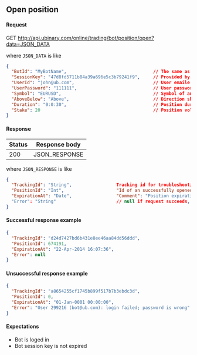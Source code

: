 ﻿## Open position

#### Request

GET http://api.ubinary.com/online/trading/bot/position/open?data=JSON_DATA

where `JSON_DATA` is like

```json
{
  "BotId": "MyBotName",                                 // The same as in Login
  "SessionKey": "47d8fd5711b84a39a696e5c3b79241f9",     // Provided by successful login 
  "UserId": "john@ub.com",                              // User emaile or user id
  "UserPassword": "111111",                             // User password
  "Symbol": "EURUSD",                                   // Symbol of an asset to open position on
  "AboveBelow": "Above",                                // Direction should be 'Above' or 'Below'
  "Duration": "0:0:30",                                 // Position duration
  "Stake": 20                                           // Position volume USD
}
```

#### Response

Status | Response body
-------|--------------
200    | JSON_RESPONSE

where `JSON_RESPONSE` is like

```json
{
  "TrackingId": "String",                 Tracking id for troubleshooting
  "PositionId": "Int",                    "Id of an successfully opened position",
  "ExpirationAt": "Date",                 "Comment": "Position expiration point"
  "Error": "String"                       // null if request succeeds, error description if request fails
}
```


#### Successful response example

```json
{
  "TrackingId": "d24d7427bd6b431e8ee46aa84dd56ddd",
  "PositionId": 674191,
  "ExpirationAt": "22-Apr-2014 16:07:36",
  "Error": null
}
```


#### Unsuccessful response example

```json
{
  "TrackingId": "a8654255cf1745b899f517b7b3ebdc3d",
  "PositionId": 0,
  "ExpirationAt": "01-Jan-0001 00:00:00",
  "Error": "User 299216 (bot@ub.com): login failed; password is wrong"
}
```


#### Expectations

- Bot is loged in
- Bot session key is not expired